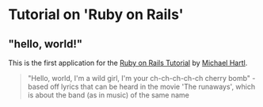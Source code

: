 # Tutorial on 'Ruby on Rails'

## "hello, world!"

This is the first application for the [Ruby on Rails Tutorial](http://www.railstutorial.org/) by [Michael Hartl](http://www.michaelhartl.com/). 

> "Hello, world, I'm a wild girl, I'm your ch-ch-ch-ch-ch cherry bomb" - based
> off lyrics that can be heard in the movie 'The runaways', which is about the band (as in music) of the same name